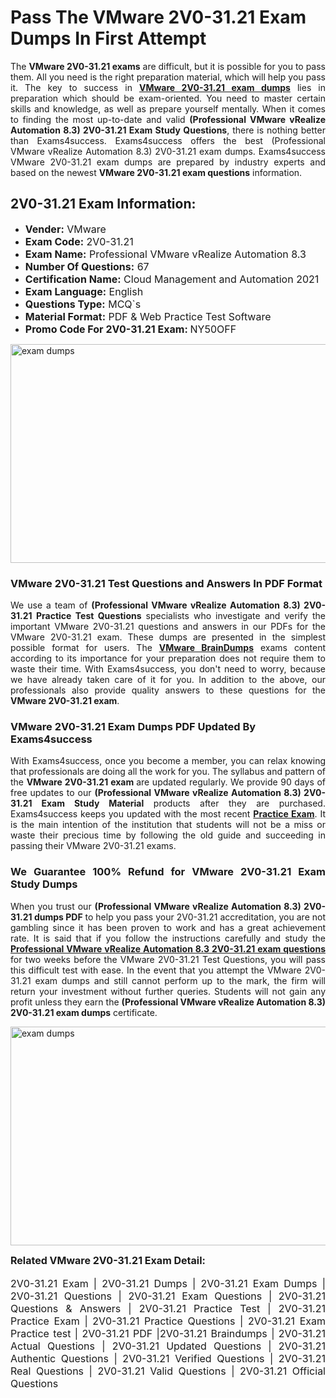 <h1><strong><strong>Pass The VMware 2V0-31.21 Exam Dumps In First Attempt</strong></strong></h1> <p style="text-align:justify">The <strong>VMware 2V0-31.21 exams</strong> are difficult, but it is possible for you to pass them. All you need is the right preparation material, which will help you pass it. The key to success in <a href="https://www.exams4success.com/vmware/2v0-31.21-pdf-exam-dumps"><strong>VMware 2V0-31.21 exam dumps</strong></a> lies in preparation which should be exam-oriented. You need to master certain skills and knowledge, as well as prepare yourself mentally. When it comes to finding the most up-to-date and valid <strong>(Professional VMware vRealize Automation 8.3) 2V0-31.21 Exam Study Questions</strong>, there is nothing better than Exams4success. Exams4success offers the best (Professional VMware vRealize Automation 8.3) 2V0-31.21 exam dumps. Exams4success VMware 2V0-31.21 exam dumps are prepared by industry experts and based on the newest <strong>VMware 2V0-31.21 exam questions</strong> information.</p> <h2><strong><strong>2V0-31.21 Exam Information:</strong></strong></h2> <ul> <li><span style="font-size:16px"><strong>Vender:</strong> VMware</span></li> <li><span style="font-size:16px"><strong>Exam Code:</strong> 2V0-31.21</span></li> <li><span style="font-size:16px"><strong>Exam Name:</strong> Professional VMware vRealize Automation 8.3</span></li> <li><span style="font-size:16px"><strong>Number Of Questions:</strong> 67</span></li> <li><span style="font-size:16px"><strong>Certification Name:</strong> Cloud Management and Automation 2021</span></li> <li><span style="font-size:16px"><strong>Exam Language:</strong> English</span></li> <li><span style="font-size:16px"><strong>Questions Type:</strong> MCQ`s</span></li> <li><span style="font-size:16px"><strong>Material Format:</strong> PDF & Web Practice Test Software</span></li> <li><span style="font-size:16px"><strong>Promo Code For 2V0-31.21 Exam: </strong>NY50OFF</span></li> </ul> <p><a href="https://www.exams4success.com/vmware/2v0-31.21-pdf-exam-dumps" rel="no-follow"><img alt="exam dumps" src="https://www.certcollections.com/uploads/content/infrist1.png" style="height:350px; width:750px" /></a></p> <h3><strong>VMware 2V0-31.21 Test Questions and Answers In PDF Format</strong></h3> <p style="text-align:justify">We use a team of <strong>(Professional VMware vRealize Automation 8.3) 2V0-31.21 Practice Test Questions</strong> specialists who investigate and verify the important VMware 2V0-31.21 questions and answers in our PDFs for the VMware 2V0-31.21 exam. These dumps are presented in the simplest possible format for users. The <a href="https://www.exams4success.com/vmware-exam-dumps"><strong>VMware BrainDumps</strong></a> exams content according to its importance for your preparation does not require them to waste their time. With Exams4success, you don't need to worry, because we have already taken care of it for you. In addition to the above, our professionals also provide quality answers to these questions for the<strong> VMware 2V0-31.21 exam</strong>.</p> <h3><strong> VMware 2V0-31.21 Exam Dumps PDF Updated By Exams4success</strong></h3> <p style="text-align:justify">With Exams4success, once you become a member, you can relax knowing that professionals are doing all the work for you. The syllabus and pattern of the <strong>VMware 2V0-31.21 exam </strong>are updated regularly. We provide 90 days of free updates to our <strong>(Professional VMware vRealize Automation 8.3) 2V0-31.21 Exam Study Material</strong> products after they are purchased. Exams4success keeps you updated with the most recent <a href="https://www.exams4success.com/"><strong>Practice Exam</strong></a>. It is the main intention of the institution that students will not be a miss or waste their precious time by following the old guide and succeeding in passing their VMware 2V0-31.21 exams.</p> <h3 style="text-align:justify"><strong>We Guarantee 100% Refund for VMware 2V0-31.21 Exam Study Dumps</strong></h3> <p style="text-align:justify">When you trust our <strong>(Professional VMware vRealize Automation 8.3) 2V0-31.21 dumps PDF</strong> to help you pass your 2V0-31.21 accreditation, you are not gambling since it has been proven to work and has a great achievement rate. It is said that if you follow the instructions carefully and study the <a href="https://www.exams4success.com/vmware/2v0-31.21-pdf-exam-dumps"><strong>Professional VMware vRealize Automation 8.3 2V0-31.21 exam questions</strong></a> for two weeks before the VMware 2V0-31.21 Test Questions, you will pass this difficult test with ease. In the event that you attempt the VMware 2V0-31.21 exam dumps and still cannot perform up to the mark, the firm will return your investment without further queries. Students will not gain any profit unless they earn the <strong>(Professional VMware vRealize Automation 8.3) 2V0-31.21 exam dumps</strong> certificate.</p> <p style="text-align:justify"><a href="https://www.exams4success.com/vmware/2v0-31.21-pdf-exam-dumps" rel="no-follow"><img alt="exam dumps" src="https://www.certcollections.com/uploads/content/free_demo1.png" style="height:350px; width:750px" /></a></p> <p style="text-align:justify"><span style="font-size:16px"><strong>Related VMware 2V0-31.21 Exam Detail:</strong></span><br /> <br /> <span style="font-size:16px">2V0-31.21 Exam | 2V0-31.21 Dumps | 2V0-31.21 Exam Dumps | 2V0-31.21 Questions | 2V0-31.21 Exam Questions | 2V0-31.21 Questions & Answers | 2V0-31.21 Practice Test | 2V0-31.21 Practice Exam | 2V0-31.21 Practice Questions | 2V0-31.21 Exam Practice test | 2V0-31.21 PDF |2V0-31.21 Braindumps | 2V0-31.21 Actual Questions | 2V0-31.21 Updated Questions | 2V0-31.21 Authentic Questions | 2V0-31.21 Verified Questions | 2V0-31.21 Real Questions | 2V0-31.21 Valid Questions | 2V0-31.21 Official Questions</span></p>
